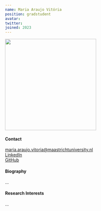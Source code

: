 ```yaml
---
name: Maria Araujo Vitória
position: gradstudent
avatar: 
twitter: 
joined: 2023
---
```


<img width="300" src="{{site.baseurl}}/images/people/{{page.avatar}}" data-action="zoom">

#### Contact
<i class="fa fa-envelope-o"></i> maria.araujo.vitoria@maastrichtuniversity.nl <br>
<a href="https://www.linkedin.com/in/maria-de-araújo-vitória-6b2b94201/"> <i class="fa fa-linkedin"></i> LinkedIn </a><br>
<a href="https://github.com/maraujovitoria/"> <i class="fa fa-github"></i> GitHub </a><br>

#### Biography
...

#### Research Interests
...
